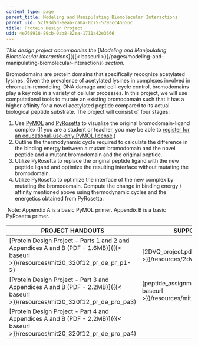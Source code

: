 ```yaml
---
content_type: page
parent_title: Modeling and Manipulating Biomolecular Interactions
parent_uid: 52f93d5d-eeab-ca0a-0c75-5793cc45656c
title: Protein Design Project
uid: 4e768918-89cb-0ab8-82ea-1711a42e3666
---
```


_This design project accompanies the_ [_Modeling and Manipulating Biomolecular Interactions_]({{< baseurl >}}/pages/modeling-and-manipulating-biomolecular-interactions) _section._

Bromodomains are protein domains that specifically recognize acetylated lysines. Given the prevalence of acetylated lysines in complexes involved in chromatin-remodeling, DNA damage and cell-cycle control, bromodomains play a key role in a variety of cellular processes. In this project, we will use computational tools to mutate an existing bromodomain such that it has a higher affinity for a novel acetylated peptide compared to its actual biological peptide substrate. The project will consist of four stages:

1.  Use [PyMOL](http://www.pymol.org/) and [PyRosetta](http://www.pyrosetta.org/) to visualize the original bromodomain-ligand complex (If you are a student or teacher, you may be able to [register for an educational-use-only PyMOL license](http://pymol.org/edu/).)
2.  Outline the thermodynamic cycle required to calculate the difference in the binding energy between a mutant bromodomain and the novel peptide and a mutant bromodomain and the original peptide.
3.  Utilize PyRosetta to replace the original peptide ligand with the new peptide ligand and optimize the resulting interface without mutating the bromodomain.
4.  Utilize PyRosetta to optimize the interface of the new complex by mutating the bromodomain. Compute the change in binding energy / affinity mentioned above using thermodynamic cycles and the energetics obtained from PyRosetta.

 Note: Appendix A is a basic PyMOL primer. Appendix B is a basic PyRosetta primer.

| PROJECT HANDOUTS | SUPPORTING FILES |
| --- | --- |
| [Protein Design Project - Parts 1 and 2 and Appendices A and B (PDF - 1.6MB)]({{< baseurl >}}/resources/mit20_320f12_pr_de_pr_p1-2) | [2DVQ\_project.pdb (PDB)]({{< baseurl >}}/resources/2dvq_project) |
| [Protein Design Project - Part 3 and Appendices A and B (PDF - 2.2MB)]({{< baseurl >}}/resources/mit20_320f12_pr_de_pro_pa3) | [peptide\_assignments.xls (XLS)]({{< baseurl >}}/resources/mit20_320f12_pept_assign) |
| [Protein Design Project - Part 4 and Appendices A and B (PDF - 2.2MB)]({{< baseurl >}}/resources/mit20_320f12_pr_de_pro_pa4) |
